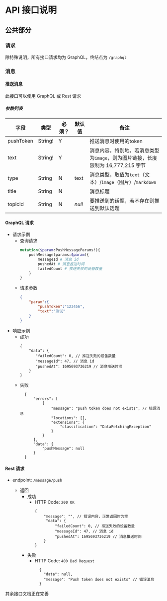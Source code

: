 # API 接口说明

## 公共部分

### 请求

除特殊说明，所有接口请求均为 GraphQL，终结点为 `/graphql`

### 消息

#### 推送消息

此接口可以使用 GraphQL 或 Rest 请求

##### 参数列表

| 字段        | 类型      | 必须？ | 默认值    | 备注                                                |
|-----------|---------|-----|--------|---------------------------------------------------|
| pushToken | String! | Y   |        | 推送消息时使用的token                                     |
| text      | String! | Y   |        | 消息内容，特别地，若消息类型为`image`，则为图片链接，长度限制为 16,777,215 字节 |
| type      | String  | N   | text   | 消息类型，取值为`text`（文本）/`image`（图片）/`markdown`         |
| title     | String  | N   |        | 消息标题                                              |
| topicId   | String  | N   | *null* | 要推送到的话题，若不存在则推送到默认话题                              |

#### GraphQL 请求

- 请求示例
    - 查询请求
      ```graphql
      mutation($param:PushMessageParams!){
          pushMessage(params:$param){
              messageId # 消息 id
              pushedAt # 消息推送时间
              failedCount # 推送失败的设备数量  
          }
      }
      ```
    - 请求参数
      ```json
      {
          "param":{
              "pushToken":"123456",
              "text":"测试"
          }
      }
      ```
- 响应示例
    - 成功
      ```json5
      {
          "data": {
             "failedCount": 0, // 推送失败的设备数量  
             "messageId": 47, // 消息 id
             "pushedAt": 1695693736219 // 消息推送时间
          }
      }
      ```
    - 失败
      ```json5
        {
            "errors": [
                {
                    "message": "push token does not exists", // 错误消息
                    "locations": [],
                    "extensions": {
                        "classification": "DataFetchingException"
                    }
                }
            ],
            "data": {
                "pushMessage": null
            }
        }
      ```

#### Rest 请求

- endpoint: `/message/push`

    - 返回
        - 成功
            - HTTP Code: `200 OK`
                ```json5
                {
                    "message": "", // 错误内容，正常返回时为空
                     "data": {
                         "failedCount": 0, // 推送失败的设备数量
                         "messageId": 47, // 消息 id
                         "pushedAt": 1695693736219 // 消息推送时间
                    }
                }
                ```
        - 失败
            - HTTP Code: `400 Bad Request`
              ```json5
                {
                  "data": null,
                  "message": "Push token does not exists" // 错误消息
                }
              ```

其余接口文档正在完善